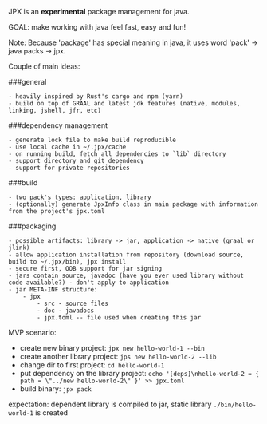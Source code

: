 JPX is an **experimental** package management for java.

GOAL: make working with java feel fast, easy and fun!

Note: Because 'package' has special meaning in java, it uses word 'pack' -> java packs -> jpx.

Couple of main ideas:

###general

    - heavily inspired by Rust's cargo and npm (yarn)
    - build on top of GRAAL and latest jdk features (native, modules, linking, jshell, jfr, etc)
    
###dependency management

    - generate lock file to make build reproducible
    - use local cache in ~/.jpx/cache
    - on running build, fetch all dependencies to `lib` directory
    - support directory and git dependency
    - support for private repositories
    
###build

    - two pack's types: application, library
    - (optionally) generate JpxInfo class in main package with information from the project's jpx.toml
    
###packaging

    - possible artifacts: library -> jar, application -> native (graal or jlink)
    - allow application installation from repository (download source, build to ~/.jpx/bin), jpx install
    - secure first, OOB support for jar signing
    - jars contain source, javadoc (have you ever used library without code available?) - don't apply to application
    - jar META-INF structure:
        - jpx
            - src - source files
            - doc - javadocs
            - jpx.toml -- file used when creating this jar
    
    
    
    
MVP scenario:

- create new binary project: `jpx new hello-world-1 --bin`    
- create another library project: `jps new hello-world-2 --lib`
- change dir to first project: `cd hello-world-1`
- put dependency on the library project: `echo '[deps]\nhello-world-2 = { path = \"../new hello-world-2\" }' >> jpx.toml`
- build binary: `jpx pack`

expectation: dependent library is compiled to jar, static library `./bin/hello-world-1` is created      
    
    
    